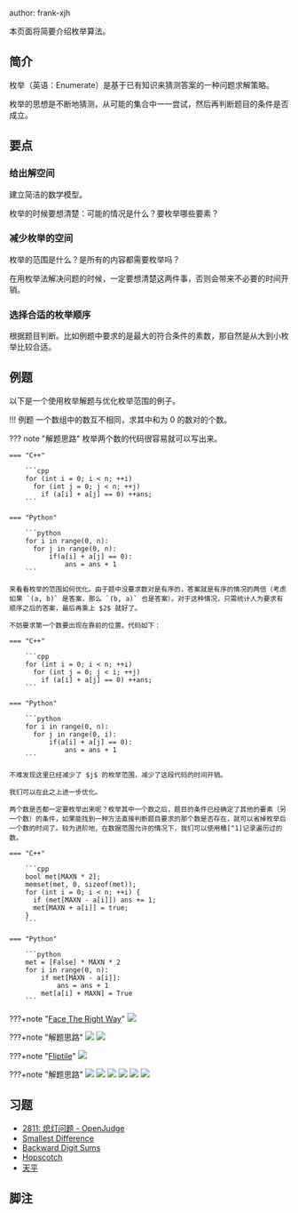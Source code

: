 author: frank-xjh

本页面将简要介绍枚举算法。

## 简介

枚举（英语：Enumerate）是基于已有知识来猜测答案的一种问题求解策略。

枚举的思想是不断地猜测，从可能的集合中一一尝试，然后再判断题目的条件是否成立。

## 要点

### 给出解空间

建立简洁的数学模型。

枚举的时候要想清楚：可能的情况是什么？要枚举哪些要素？

### 减少枚举的空间

枚举的范围是什么？是所有的内容都需要枚举吗？

在用枚举法解决问题的时候，一定要想清楚这两件事，否则会带来不必要的时间开销。

### 选择合适的枚举顺序

根据题目判断。比如例题中要求的是最大的符合条件的素数，那自然是从大到小枚举比较合适。

## 例题

以下是一个使用枚举解题与优化枚举范围的例子。

!!! 例题
    一个数组中的数互不相同，求其中和为 $0$ 的数对的个数。

??? note "解题思路"
    枚举两个数的代码很容易就可以写出来。
    
    === "C++"
    
        ```cpp
        for (int i = 0; i < n; ++i)
          for (int j = 0; j < n; ++j)
            if (a[i] + a[j] == 0) ++ans;
        ```
    
    === "Python"
    
        ```python
        for i in range(0, n):
          for j in range(0, n):
              if(a[i] + a[j] == 0):
                  ans = ans + 1
        ```
    
    来看看枚举的范围如何优化。由于题中没要求数对是有序的，答案就是有序的情况的两倍（考虑如果 `(a, b)` 是答案，那么 `(b, a)` 也是答案）。对于这种情况，只需统计人为要求有顺序之后的答案，最后再乘上 $2$ 就好了。
    
    不妨要求第一个数要出现在靠前的位置。代码如下：
    
    === "C++"
    
        ```cpp
        for (int i = 0; i < n; ++i)
          for (int j = 0; j < i; ++j)
            if (a[i] + a[j] == 0) ++ans;
        ```
    
    === "Python"
    
        ```python
        for i in range(0, n):
          for j in range(0, i):
              if(a[i] + a[j] == 0):
                  ans = ans + 1
        ```
    
    不难发现这里已经减少了 $j$ 的枚举范围，减少了这段代码的时间开销。
    
    我们可以在此之上进一步优化。
    
    两个数是否都一定要枚举出来呢？枚举其中一个数之后，题目的条件已经确定了其他的要素（另一个数）的条件，如果能找到一种方法直接判断题目要求的那个数是否存在，就可以省掉枚举后一个数的时间了。较为进阶地，在数据范围允许的情况下，我们可以使用桶[^1]记录遍历过的数。
    
    === "C++"
    
        ```cpp
        bool met[MAXN * 2];
        memset(met, 0, sizeof(met));
        for (int i = 0; i < n; ++i) {
          if (met[MAXN - a[i]]) ans += 1;
          met[MAXN + a[i]] = true;
        }
        ```
    
    === "Python"
    
        ```python
        met = [False] * MAXN * 2
        for i in range(0, n):
            if met[MAXN - a[i]]:
                ans = ans + 1
            met[a[i] + MAXN] = True
        ```
???+note "[Face The Right Way](http://poj.org/problem?id=3276)"
    ![](./images/enum-1.png)

???+note "解题思路"
    ![](./images/enum-2.png)
    ![](./images/enum-3.png)

???+note "[Fliptile](http://poj.org/problem?id=3279)"
    ![](./images/enum-4.png)

???+note "解题思路"
    ![](./images/enum-5.png)
    ![](./images/enum-6.png)
    ![](./images/enum-7.png)
    ![](./images/enum-8.png)
    ![](./images/enum-9.png)
    ![](./images/enum-10.png)

## 习题

- [2811: 熄灯问题 - OpenJudge](http://bailian.openjudge.cn/practice/2811/)
- [Smallest Difference](http://poj.org/problem?id=2718)
- [Backward Digit Sums](http://poj.org/problem?id=3187)
- [Hopscotch](http://poj.org/problem?id=3050)
- [天平](https://vjudge.net/problem/UVA-1354) 

## 脚注

[^1]: [桶排序](../basic/bucket-sort.md) 以及 [主元素问题](../misc/main-element.md#桶计数做法) 以及 [Stack Overflow 上对桶数据结构的讲解](https://stackoverflow.com/questions/42399355/what-is-a-bucket-or-double-bucket-data-structure)（英文）
